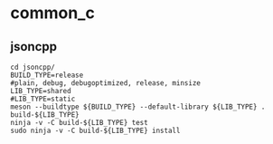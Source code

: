 # common_c


## jsoncpp

	cd jsoncpp/
	BUILD_TYPE=release
	#plain, debug, debugoptimized, release, minsize
	LIB_TYPE=shared
	#LIB_TYPE=static
	meson --buildtype ${BUILD_TYPE} --default-library ${LIB_TYPE} . build-${LIB_TYPE}
	ninja -v -C build-${LIB_TYPE} test 
	sudo ninja -v -C build-${LIB_TYPE} install 